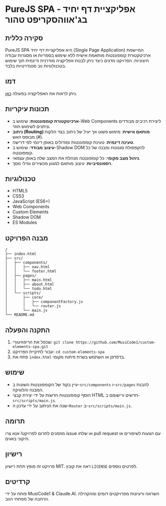 # PureJS SPA - אפליקציית דף יחיד בג'אווהסקריפט טהור

## סקירה כללית
PureJS SPA היא אפליקציית דף יחיד (Single Page Application) המיישמת ארכיטקטורת קומפוננטות מותאמת אישית ללא שימוש בספריות או מסגרות עבודה חיצוניות. הפרויקט מדגים כיצד ניתן לבנות אפליקציה מודרנית ודינמית תוך שימוש בטכנולוגיות ווב סטנדרטיות בלבד.

## דמו
ניתן לראות את האפליקציה בפעולה [כאן](https://musicode1.github.io/custom-elements-spa).

## תכונות עיקריות
- **ארכיטקטורת קומפוננטות**: שימוש ב-Web Components ליצירת רכיבים מבודדים וניתנים לשימוש חוזר.
- **ניתוב (Routing) מותאם אישית**: מימוש פשוט אך יעיל של ניתוב בצד הלקוח מבוסס האש (#).
- **טעינה דינמית**: טעינת קומפוננטות ומודולים באופן דינמי לפי דרישה.
- **עיצוב מבודד**: שימוש ב-Shadow DOM להקפסולת סגנונות ומבנה של כל קומפוננטה.
- **ניהול מצב מקומי**: כל קומפוננטה מנהלת את המצב שלה באופן עצמאי.
- **רספונסיביות**: עיצוב מותאם למגוון מכשירים וגדלי מסך.

## טכנולוגיות
- HTML5
- CSS3
- JavaScript (ES6+)
- Web Components
- Custom Elements
- Shadow DOM
- ES Modules

## מבנה הפרויקט
```
/
├── index.html
├── src/
│   ├── components/
│   │   ├── nav.html
│   │   └── footer.html
│   ├── pages/
│   │   ├── main.html
│   │   ├── about.html
│   │   └── todo.html
│   └── scripts/
│       ├── core/
│       │   ├── componentFactory.js
│       │   └── router.js
│       └── main.js
└── README.md
```

## התקנה והפעלה
1. שכפל את הריפוזיטורי: `git clone https://github.com/MusiCode1/custom-elements-spa.git`
2. עבור לתיקיית הפרויקט: `cd custom-elements-spa`
3. פתח את `index.html` בדפדפן או השתמש בשרת פיתוח מקומי.

## שימוש
- עיין בקוד של הקומפוננטות השונות ב-`src/components` ו-`src/pages` להבנת המבנה והלוגיקה.
- הוסף קומפוננטות חדשות על ידי יצירת קבצי HTML חדשים ורישומם ב-`src/scripts/main.js`.
- שנה את הניתוב על ידי עדכון ה-`Router` ב-`src/scripts/main.js`.

## תרומה
מוזמנים לתרום לפרויקט! אנא צרו issue או שלחו pull request עם הצעות לשיפורים או תיקוני באגים.

## רישיון
פרויקט זה מופץ תחת רישיון MIT. ראה את קובץ `LICENSE` לפרטים נוספים.

## קרדיטים
פותח על ידי MusiCode1 & Claude.AI. השראה ורעיונות מפרויקטים דומים ומהקהילה הרחבה של מפתחי הווב.